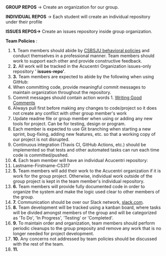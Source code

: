 **GROUP REPOS** → Create an organization for our group.

**INDIVIDUAL REPOS** → Each student will create an individual repository under their profile

**ISSUES REPOS→** Create an issues repository inside group organization.

**Team Policies** :

1. **1.** Team members should abide by [CSBSJU behavioral policies](https://www.csbsju.edu/csb-student-development/student-life-policies) and conduct themselves in a professional manner. Team members should work to support each other and provide constructive feedback.
2. **2.** All work will be tracked in the Acucentri Organization issues-only repository &#39; **issues-repo&#39;**.
3. **3.** Team members are expected to abide by the following when using GitHub:
  1. When committing code, provide meaningful commit messages to maintain organization throughout the repository.
  2. Commit messages should contain action words
    1. [Writing Good Comments](https://github.com/erlang/otp/wiki/writing-good-commit-messages)
  3. Always pull first before making any changes to code/project so it does not create any conflict with other group member&#39;s work
  4. Update readme file or group member when using or adding any new tools for project. Can be for testing, design or program.
  5. Each member is expected to use Git branching when starting a new sprint, bug-fixing, adding new features, etc. so that a working copy of our project is not disrupted.
  6. Continuous integration (Travis CI, GitHub Actions, etc.) should be implemented so that tests and other automated tasks can run each time code is committed/pushed.
4. **4.** Each team member will have an individual Acucentri repository:
  1. Lastname-Firstname-CS317
5. **5.** Team members will add their work to the Acucentri organization if it is work for the group project. Otherwise, individual work outside of the group project is kept in the team member&#39;s individual repository.
6. **6.** Team members will provide fully documented code in order to organize the system and make the logic used clear to other members of the group.
7. **7.** Communication should be over our Slack network, [slack.com](http://acucentri.slack.com).
8. **8.** Team development will be tracked using a kanban board, where tasks will be divided amongst members of the group and will be categorized as &#39;To Do&#39;, &#39;In Progress&#39;, &#39;Testing&#39; or &#39;Completed&#39;.
9. **9.** To maintain order and organization, team members should perform periodic cleanups to the group preposity and remove any work that is no longer needed for project development.
10. **10.** Any concerns not addressed by team policies should be discussed with the rest of the team.
11. **11.**
